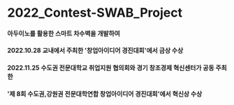  # 2022_Contest-SWAB_Project
 #### 아두이노를 활용한 스마트 차수벽을 개발하여
 #### 2022.10.28 교내에서 주최한 '창업아이디어 경진대회'에서 금상 수상
 #### 2022.11.25 수도권 전문대학교 취업지원 협의회와 경기 창조경제 혁신센터가 공동 주최한
 #### '제 8회 수도권,강원권 전문대학연합 창업아이디어 경진대회'에서 혁신상 수상
